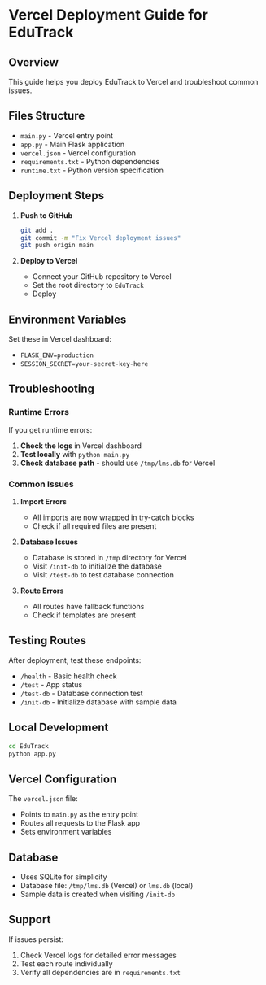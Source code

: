 # Vercel Deployment Guide for EduTrack

## Overview
This guide helps you deploy EduTrack to Vercel and troubleshoot common issues.

## Files Structure
- `main.py` - Vercel entry point
- `app.py` - Main Flask application
- `vercel.json` - Vercel configuration
- `requirements.txt` - Python dependencies
- `runtime.txt` - Python version specification

## Deployment Steps

1. **Push to GitHub**
   ```bash
   git add .
   git commit -m "Fix Vercel deployment issues"
   git push origin main
   ```

2. **Deploy to Vercel**
   - Connect your GitHub repository to Vercel
   - Set the root directory to `EduTrack`
   - Deploy

## Environment Variables
Set these in Vercel dashboard:
- `FLASK_ENV=production`
- `SESSION_SECRET=your-secret-key-here`

## Troubleshooting

### Runtime Errors
If you get runtime errors:

1. **Check the logs** in Vercel dashboard
2. **Test locally** with `python main.py`
3. **Check database path** - should use `/tmp/lms.db` for Vercel

### Common Issues

1. **Import Errors**
   - All imports are now wrapped in try-catch blocks
   - Check if all required files are present

2. **Database Issues**
   - Database is stored in `/tmp` directory for Vercel
   - Visit `/init-db` to initialize the database
   - Visit `/test-db` to test database connection

3. **Route Errors**
   - All routes have fallback functions
   - Check if templates are present

## Testing Routes

After deployment, test these endpoints:

- `/health` - Basic health check
- `/test` - App status
- `/test-db` - Database connection test
- `/init-db` - Initialize database with sample data

## Local Development

```bash
cd EduTrack
python app.py
```

## Vercel Configuration

The `vercel.json` file:
- Points to `main.py` as the entry point
- Routes all requests to the Flask app
- Sets environment variables

## Database

- Uses SQLite for simplicity
- Database file: `/tmp/lms.db` (Vercel) or `lms.db` (local)
- Sample data is created when visiting `/init-db`

## Support

If issues persist:
1. Check Vercel logs for detailed error messages
2. Test each route individually
3. Verify all dependencies are in `requirements.txt` 